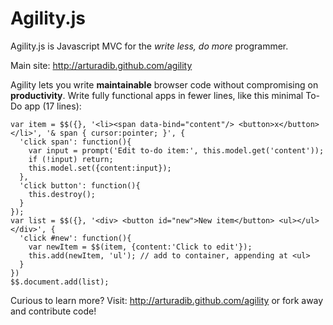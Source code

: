 # Agility.js
Agility.js is Javascript MVC for the *write less, do more* programmer. 

Main site: http://arturadib.github.com/agility

Agility lets you write **maintainable** browser code without compromising on **productivity**. Write fully functional apps in fewer lines, like this minimal To-Do app (17 lines):

    var item = $$({}, '<li><span data-bind="content"/> <button>x</button></li>', '& span { cursor:pointer; }', {
      'click span': function(){
        var input = prompt('Edit to-do item:', this.model.get('content'));
        if (!input) return;
        this.model.set({content:input});
      },
      'click button': function(){
        this.destroy();
      }
    });
    var list = $$({}, '<div> <button id="new">New item</button> <ul></ul> </div>', {
      'click #new': function(){
        var newItem = $$(item, {content:'Click to edit'});
        this.add(newItem, 'ul'); // add to container, appending at <ul>
      }
    })    
    $$.document.add(list);

Curious to learn more? Visit: http://arturadib.github.com/agility or fork away and contribute code!
